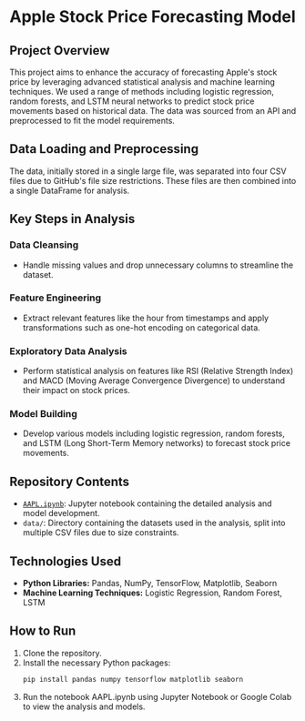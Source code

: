 # Apple Stock Price Forecasting Model

## Project Overview
This project aims to enhance the accuracy of forecasting Apple's stock price by leveraging advanced statistical analysis and machine learning techniques. We used a range of methods including logistic regression, random forests, and LSTM neural networks to predict stock price movements based on historical data. The data was sourced from an API and preprocessed to fit the model requirements.

## Data Loading and Preprocessing
The data, initially stored in a single large file, was separated into four CSV files due to GitHub's file size restrictions. These files are then combined into a single DataFrame for analysis.


## Key Steps in Analysis

### Data Cleansing
- Handle missing values and drop unnecessary columns to streamline the dataset.

### Feature Engineering
- Extract relevant features like the hour from timestamps and apply transformations such as one-hot encoding on categorical data.

### Exploratory Data Analysis
- Perform statistical analysis on features like RSI (Relative Strength Index) and MACD (Moving Average Convergence Divergence) to understand their impact on stock prices.

### Model Building
- Develop various models including logistic regression, random forests, and LSTM (Long Short-Term Memory networks) to forecast stock price movements.

## Repository Contents
- [`AAPL.ipynb`](https://github.com/yourgithubusername/Apple-Stock-Price-Forecasting-Model/blob/main/AAPL.ipynb): Jupyter notebook containing the detailed analysis and model development.
- `data/`: Directory containing the datasets used in the analysis, split into multiple CSV files due to size constraints.

## Technologies Used
- **Python Libraries:** Pandas, NumPy, TensorFlow, Matplotlib, Seaborn
- **Machine Learning Techniques:** Logistic Regression, Random Forest, LSTM

## How to Run
1. Clone the repository.
2. Install the necessary Python packages:
   ```bash
   pip install pandas numpy tensorflow matplotlib seaborn
3. Run the notebook AAPL.ipynb using Jupyter Notebook or Google Colab to view the analysis and models.

